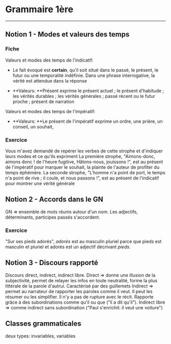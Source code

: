 # Grammaire 1ère

---

## Notion 1 - Modes et valeurs des temps

### Fiche

Valeurs et modes des temps de l'indicatif:

* Le fait évoqué est **certain**, qu’il soit situé dans le passé, le présent, le futur ou une temporalité indéfinie. Dans une phrase interrogative, la vérité est attendue dans la réponse

* **Valeurs: **Présent exprime le présent actuel ; le présent d'habitude ; les vérités durables ; les vérités générales ; passé récent ou le futur proche ; présent de narration 

Valeurs et modes des temps de l'impératif:

* **Valeurs: **Le présent de l'impératif exprime un ordre, une prière, un conseil, un souhait, 

### Exercice

Vous m'avez demandé de repérer les verbes de cette strophe et d'indiquer leurs modes et ce qu'ils expriment La première strophe, "Aimons-donc, aimons donc ! de l'heure fugitive, Hâtons-nous, jouissons !", est au présent de l'impératif pour marquer le souhait, la plainte de l'auteur de profiter du temps éphémère. La seconde strophe, "L'homme n'a point de port, le temps n'a point de rive ; il coule, et nous passons !", est au présent de l'indicatif pour montrer une vérité générale

## Notion 2 - Accords dans le GN

GN => ensemble de mots réunis autour d'un nom.
Les adjectifs, déterminants, participes passés s'accordent. 

### Exercice

"Sur ses pieds adorés", *adorés* est au masculin pluriel parce que pieds est masculin et pluriel et adorés est un adjectif décrivant *pieds*.

## Notion 3 - Discours rapporté

Discours direct, indirect, indirect libre.
Direct => donne une illusion de la subjectivité, permet de relayer les infos en toute neutralité, forme la plus littérale de la parole d'autrui. Caractérisé par des guillemets
Indirect => permet au narrateur de rapporter les paroles comme il veut. Il peut les résumer ou les simplifier. Il n'y a pas de rupture avec le récit. Rapporte grâce à des subordinations comme qu'il ou que ("il a dit qu'il").
Indirect libre => comme indirect sans subordination ("Paul s'enrichit: il veut une voiture")

## Classes grammaticales

deux types: invariables, variables
